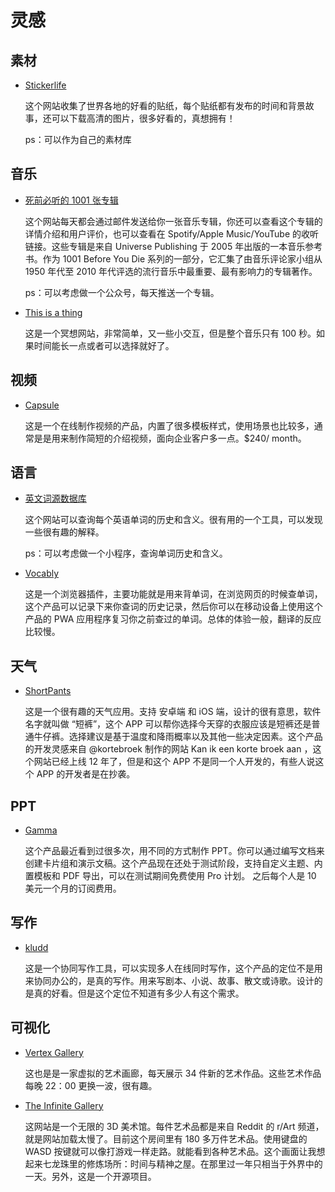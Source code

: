 # 灵感

## 素材

- [Stickerlife](https://stickerlife.org/)

    这个网站收集了世界各地的好看的贴纸，每个贴纸都有发布的时间和背景故事，还可以下载高清的图片，很多好看的，真想拥有！

    ps：可以作为自己的素材库

## 音乐

- [死前必听的 1001 张专辑](https://1001albumsgenerator.com/)

    这个网站每天都会通过邮件发送给你一张音乐专辑，你还可以查看这个专辑的详情介绍和用户评价，也可以查看在 Spotify/Apple Music/YouTube 的收听链接。这些专辑是来自 Universe Publishing 于 2005 年出版的一本音乐参考书。作为 1001 Before You Die 系列的一部分，它汇集了由音乐评论家小组从 1950 年代至 2010 年代评选的流行音乐中最重要、最有影响力的专辑著作。

    ps：可以考虑做一个公众号，每天推送一个专辑。

- [This is a thing](https://www.thisisathing.io/)

    这是一个冥想网站，非常简单，又一些小交互，但是整个音乐只有 100 秒。如果时间能长一点或者可以选择就好了。

## 视频

- [Capsule](https://capsule.video/)

    这是一个在线制作视频的产品，内置了很多模板样式，使用场景也比较多，通常是是用来制作简短的介绍视频，面向企业客户多一点。$240/ month。

## 语言

- [英文词源数据库](https://www.etymonline.com/)

    这个网站可以查询每个英语单词的历史和含义。很有用的一个工具，可以发现一些很有趣的解释。

    ps：可以考虑做一个小程序，查询单词历史和含义。

- [Vocably](https://vocably.pro/)

    这是一个浏览器插件，主要功能就是用来背单词，在浏览网页的时候查单词，这个产品可以记录下来你查词的历史记录，然后你可以在移动设备上使用这个产品的 PWA 应用程序复习你之前查过的单词。总体的体验一般，翻译的反应比较慢。

## 天气

- [ShortPants](https://kortebroekaan.nl/)

    这是一个很有趣的天气应用。支持 安卓端 和 iOS 端，设计的很有意思，软件名字就叫做 “短裤”，这个 APP 可以帮你选择今天穿的衣服应该是短裤还是普通牛仔裤。选择建议是基于温度和降雨概率以及其他一些决定因素。这个产品的开发灵感来自 @kortebroek 制作的网站 Kan ik een korte broek aan ，这个网站已经上线 12 年了，但是和这个 APP 不是同一个人开发的，有些人说这个 APP 的开发者是在抄袭。

## PPT

- [Gamma](https://gamma.app/)

    这个产品最近看到过很多次，用不同的方式制作 PPT。你可以通过编写文档来创建卡片组和演示文稿。这个产品现在还处于测试阶段，支持自定义主题、内置模板和 PDF 导出，可以在测试期间免费使用 Pro 计划。 之后每个人是 10 美元一个月的订阅费用。

## 写作

- [kludd](https://kludd.co/)

    这是一个协同写作工具，可以实现多人在线同时写作，这个产品的定位不是用来协同办公的，是真的写作。用来写剧本、小说、故事、散文或诗歌。设计的是真的好看。但是这个定位不知道有多少人有这个需求。

## 可视化

- [Vertex Gallery](https://vertexgallery.pavece.com/)

    这也是是一家虚拟的艺术画廊，每天展示 34 件新的艺术作品。这些艺术作品每晚 22：00 更换一波，很有趣。

- [The Infinite Gallery](https://gallery.nowaythis.works/)

    这网站是一个无限的 3D 美术馆。每件艺术品都是来自 Reddit 的 r/Art 频道，就是网站加载太慢了。目前这个房间里有 180 多万件艺术品。使用键盘的 WASD 按键就可以像打游戏一样走路。就能看到各种艺术品。这个画面让我想起来七龙珠里的修炼场所：时间与精神之屋。在那里过一年只相当于外界中的一天。另外，这是一个开源项目。
